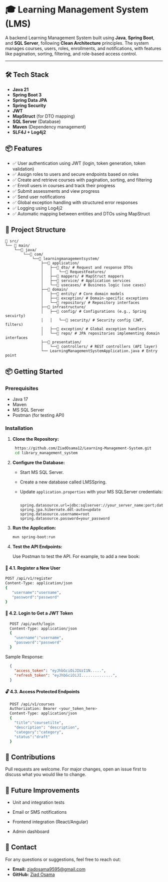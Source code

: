 # 🎓 Learning Management System (LMS)

A backend Learning Management System built using **Java**, **Spring Boot**, and **SQL Server**, following **Clean Architecture** principles. The system manages courses, users, roles, enrollments, and notifications, with features like pagination, sorting, filtering, and role-based access control.

---

## 🛠️ Tech Stack

- **Java 21**
- **Spring Boot 3**
- **Spring Data JPA**
- **Spring Security**
- **JWT**
- **MapStruct** (for DTO mapping)
- **SQL Server** (Database)
- **Maven** (Dependency management)
- **SLF4J + Log4j2**

## 📦 Features

- ✅ User authentication using JWT (login, token generation, token validation)
- ✅ Assign roles to users and secure endpoints based on roles
- ✅ Create and retrieve courses with pagination, sorting, and filtering
- ✅ Enroll users in courses and track their progress
- ✅ Submit assessments and view progress
- ✅ Send user notifications
- ✅ Global exception handling with structured error responses
- ✅ Logging using Log4j2
- ✅ Automatic mapping between entities and DTOs using MapStruct

## 📁 Project Structure
```plaintext
📁 src/
└── 📁 main/
    └──📁 java/
        └──📁 com/
            └──📁 learningmanagementsystem/
                ├──📁 application/
                │   ├──📁 dto/ # Request and response DTOs
                │   │   └──📁 RequestFeatures/
                │   ├──📁 mappers/ # MapStruct mappers
                │   ├──📁 service/ # Application services
                │   └──📁 usecases/ # Business logic (use cases)
                ├──📁 domain/
                │   ├──📁 entity/ # Core domain models
                │   ├──📁 exception/ # Domain-specific exceptions
                │   └──📁 repository/ # Repository interfaces
                ├──📁 infrastructure/
                │   ├──📁 config/ # Configurations (e.g., Spring secuirty)
                │   │   └──📁 security/ # Security config (JWT, filters)
                │   ├──📁 exception/ # Global exception handlers
                │   └──📁 repo/ # JPA repositories implementing domain interfaces
                ├──📁 presentation/
                │   └──📁 controllers/ # REST controllers (API layer)
                └── LearningManagementSystemApplication.java # Entry point
```
## 📦 Getting Started

### Prerequisites

* Java 17  
* Maven
* MS SQL Server
* Postman (for testing API)

### Installation

1. **Clone the Repository:**

   ```bash
    https://github.com/ZiadOsama12/Learning-Management-System.git
    cd library_management_system
   
2. **Configure the Database:**
   
   * Start MS SQL Server.
   * Create a new database called LMSSpring.
   * Update `application.properties` with your MS SQLServer credentials:
     
     ```properties
     
     spring.datasource.url=jdbc:sqlserver://your_server_name:port;database=LMSSpring;encrypt=true;trustServerCertificate=true
     spring.jpa.hibernate.ddl-auto=update
     spring.datasource.username=root
     spring.datasource.password=your_password

3. **Run the Application:**
    ```bash
    mvn spring-boot:run
4. **Test the API Endpoints:**
   
   Use Postman to test the API. For example, to add a new book:

####  🔐 4.1. Register a New User

   ```bash
   POST /api/v1/register
   Content-Type: application/json
   {
      "username":"username",
      "password":"password"
   }
  ```
####  🔑 4.2. Login to Get a JWT Token
  ```bash
    POST /api/auth/login
    Content-Type: application/json
    {
      "username":"username",
      "password":"password"
    }
```
  Sample Response:
  ```json
    {
      "access_token": "eyJhbGciOiJIUzI1N.....",
      "refresh_token": "eyJhbGciOiJI..............",
    }
  ```
####  🔓 4.3. Access Protected Endpoints

```bash
  POST /api/v1/courses
  Authorization: Bearer <your_token_here>
  Content-Type: application/json
  {
    "title":"coursetilte",
    "description": "description",
    "category":"category",
    "status":"draft"
  }
```

## 🤝 Contributions
Pull requests are welcome. For major changes, open an issue first to discuss what you would like to change.

## 📌 Future Improvements
* Unit and integration tests

* Email or SMS notifications

* Frontend integration (React/Angular)

* Admin dashboard

## 💬 Contact

For any questions or suggestions, feel free to reach out:

* **Email:** ziadosama9595@gmail.com
* **GitHub:** [Ziad Osama](https://github.com/ZiadOsama12)

